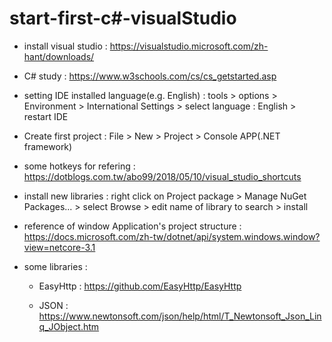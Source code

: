 # start-first-c#-visualStudio
 
 - install visual studio : https://visualstudio.microsoft.com/zh-hant/downloads/
 
 - C# study : https://www.w3schools.com/cs/cs_getstarted.asp
 
 - setting IDE installed language(e.g. English) : tools > options > Environment > International Settings > select language : English > restart IDE

 - Create first project : File > New > Project > Console APP(.NET framework)
 
 - some hotkeys for refering : https://dotblogs.com.tw/abo99/2018/05/10/visual_studio_shortcuts 
 
 - install new libraries : right click on Project package > Manage NuGet Packages... > select Browse > edit name of library to search > install
 
 - reference of window Application's project structure : https://docs.microsoft.com/zh-tw/dotnet/api/system.windows.window?view=netcore-3.1
 
 - some libraries : 
 
     - EasyHttp : https://github.com/EasyHttp/EasyHttp
     
     - JSON : https://www.newtonsoft.com/json/help/html/T_Newtonsoft_Json_Linq_JObject.htm
